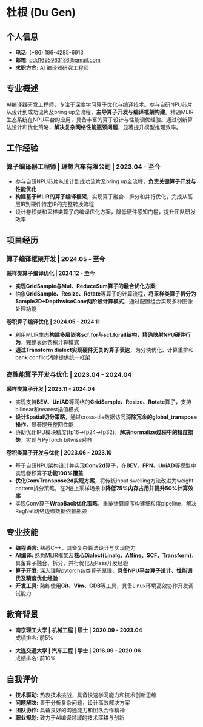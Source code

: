 # 杜根 (Du Gen)

<!-- ![头像](./avatar_250223.jpg) -->

## 个人信息
- **电话:** (+86) 186-4285-6913
- **邮箱:** ddd1695963186@gmail.com
- **求职方向:** AI 编译器研究工程师

## 专业概述
AI编译器研发工程师，专注于深度学习算子优化与编译技术。参与自研NPU芯片从设计到成功流片及bring up全流程，**主导算子开发与编译框架构建**。精通MLIR生态系统在NPU平台的应用，具备丰富的算子设计与性能调优经验。通过创新算法设计和优化策略，**解决复杂网络性能瓶颈问题**，显著提升模型推理效率。

## 工作经验

### 算子编译器工程师 | 理想汽车有限公司 | 2023.04 - 至今
- 参与自研NPU芯片从设计到成功流片及bring up全流程，**负责关键算子开发与性能优化**
- **构建基于MLIR的算子编译框架**，实现算子融合、拆分和并行优化，完成从高层IR到硬件特定IR的完整转换流程
- 设计卷积类和采样类算子的编译优化方案，降低硬件感知门槛，提升团队研发效率

## 项目经历

### 算子编译框架开发 | 2024.05 - 至今

**采样类算子编译优化 | 2024.12 - 至今**
- **实现GridSample与Mul、ReduceSum算子的融合优化方案**
- 抽象**GridSample、Resize、Rotate**等算子的计算流程，**将采样类算子拆分为Sample2D+DepthwiseConv两阶段计算模式**，通过配置组合实现多种图像处理功能

**卷积算子编译优化 | 2024.05 - 2024.11**
- 利用MLIR生态**构建多层嵌套scf.for与scf.forall结构，精确映射NPU硬件行为**，完整表达卷积计算模式
- **通过Transform dialect实现硬件无关的算子表达**，为分块优化、计算重排和bank conflict消除提供统一框架

### 高性能算子开发与优化 | 2023.04 - 2024.04

**采样类算子开发 | 2023.11 - 2024.04**
- 实现支持**BEV、UniAD**等网络的**GridSample、Resize、Rotate**算子，支持bilinear和nearest插值模式
- **设计Spatial切分策略**，通过cross-tile数据访问**消除冗余的global_transpose操作**，显著提升整网性能
- 协助优化IPU模块精度(fp16→fp24→fp32)，**解决normalize过程中的精度损失**，实现与PyTorch bitwise对齐

**卷积类算子开发与优化 | 2023.06 - 2023.10**
- 基于自研NPU架构设计并实现**Conv2d**算子，在**BEV、FPN、UniAD**等模型中实现卷积算子**功能100%覆盖**
- **优化ConvTranspose2d实现方案**，将传统input swelling方法改进为weight pattern拆分策略，在2倍上采样场景中**降低75%内存占用并提升50%计算效率**
- 实现Conv算子**WrapBack优化策略**，重排计算顺序构建细粒度pipeline，解决RegNet网络边缘数据依赖瓶颈

## 专业技能
- **编程语言:** 熟悉C++，具备复杂算法设计与实现能力
- **AI编译:** 熟悉MLIR框架及**核心Dialect(Linalg、Affine、SCF、Transform)**，具备算子融合、拆分、并行优化及Pass开发经验
- **算子开发:** 深入理解pytorch各类算子原理，**具备NPU平台算子设计、性能调优及精度优化经验**
- **开发工具:** 熟练使用**Git、Vim、GDB**等工具，具备Linux环境高效协作开发调试能力

## 教育背景
- **南京理工大学 | 机械工程 | 硕士 | 2020.09 - 2023.04**  
  成绩排名: 前5%

- **大连交通大学 | 汽车工程 | 学士 | 2016.09 - 2020.06**  
  成绩排名: 前10%

## 自我评价
- **技术驱动:** 热衷技术挑战，具备快速学习能力和技术创新思维
- **问题解决:** 善于分析复杂问题，设计高效解决方案
- **团队协作:** 具备良好的沟通能力和团队合作精神
- **职业规划:** 致力于AI编译领域的技术深耕与创新
